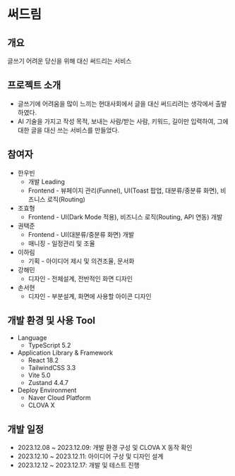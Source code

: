 # 써드림

## 개요
글쓰기 어려운 당신을 위해 대신 써드리는 서비스

## 프로젝트 소개
* 글쓰기에 어려움을 많이 느끼는 현대사회에서 글을 대신 써드리려는 생각에서 출발하였다.
* AI 기술을 가지고 작성 목적, 보내는 사람/받는 사람, 키워드, 길이만 입력하여, 그에 대한 글을 대신 쓰는 서비스를 만들었다.

## 참여자
* 한우빈
    * 개발 Leading
    * Frontend - 뷰페이지 관리(Funnel), UI(Toast 팝업, 대분류/중분류 화면), 비즈니스 로직(Routing)
* 조효형
    * Frontend - UI(Dark Mode 적용), 비즈니스 로직(Routing, API 연동) 개발
* 권택준
    * Frontend - UI(대분류/중분류 화면) 개발
    * 매니징 - 일정관리 및 조율
* 이하림
    * 기획 - 아이디어 제시 및 의견조율, 문서화
* 강해민
    * 디자인 - 전체설계, 전반적인 화면 디자인
* 손서현
    * 디자인 - 부분설계, 화면에 사용할 아이콘 디자인

## 개발 환경 및 사용 Tool
* Language
    * TypeScript 5.2
* Application Library & Framework
    * React 18.2
    * TailwindCSS 3.3
    * Vite 5.0
    * Zustand 4.4.7
* Deploy Environment
    * Naver Cloud Platform
    * CLOVA X

## 개발 일정
- 2023.12.08 ~ 2023.12.09: 개발 환경 구성 및 CLOVA X 동작 확인
- 2023.12.10 ~ 2023.12.11: 아이디어 구상 및 디자인 설계
- 2023.12.12 ~ 2023.12.17: 개발 및 테스트 진행
